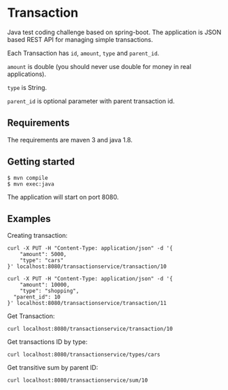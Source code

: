 # Transaction
Java test coding challenge based on spring-boot.
The application is JSON based REST API for managing simple transactions.


Each Transaction has `id`, `amount`, `type` and `parent_id`.


`amount` is double (you should never use double for money in real applications).


`type` is String.


`parent_id` is optional parameter with parent transaction id.

## Requirements
The requirements are maven 3 and java 1.8.

## Getting started

```
$ mvn compile
$ mvn exec:java
```
The application will start on port 8080.

## Examples

Creating transaction:
```
curl -X PUT -H "Content-Type: application/json" -d '{
	"amount": 5000,
	"type": "cars"
}' localhost:8080/transactionservice/transaction/10
```
```
curl -X PUT -H "Content-Type: application/json" -d '{
	"amount": 10000,
	"type": "shopping",
  "parent_id": 10
}' localhost:8080/transactionservice/transaction/11
```
Get Transaction:
```
curl localhost:8080/transactionservice/transaction/10
```
Get transactions ID by type:
```
curl localhost:8080/transactionservice/types/cars
```
Get transitive sum by parent ID:
```
curl localhost:8080/transactionservice/sum/10
```
